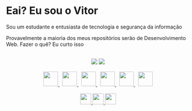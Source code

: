 <div>
  <h1>Eai? Eu sou o Vitor</h1>
  <p>Sou um estudante e entusiasta de tecnologia e segurança da informação</p>
  <p>Provavelmente a maioria dos meus repositórios serão de Desenvolvimento Web. Fazer o quê? Eu curto isso</p>
</div>
<br>
<div align="center">
  <img src="https://github-readme-stats.vercel.app/api?username=vitorApenas&count_private=true&show_icons=true&theme=tokyonight&text_color=FFF">
  <img src="https://github-readme-stats.vercel.app/api/top-langs/?username=vitorApenas&layout=compact&theme=tokyonight&text-color=FFF">
</div>
<br>
<div align="center">
  <a href="https://www.php.net/docs.php" target="blank">
    <img src="https://cdn.jsdelivr.net/gh/devicons/devicon/icons/php/php-original.svg" style="height: 40px;">
  </a>
  &nbsp
  <a href="https://developer.mozilla.org/pt-BR/docs/Web/HTML" target="blank">
    <img src="https://cdn.jsdelivr.net/gh/devicons/devicon/icons/html5/html5-original.svg" style="height: 40px;">
  </a>
  &nbsp
  <a href="https://developer.mozilla.org/pt-BR/docs/Web/CSS" target="blank">
    <img src="https://cdn.jsdelivr.net/gh/devicons/devicon/icons/css3/css3-original.svg" style="height: 40px;">
  </a>
  &nbsp
  <a href="https://developer.mozilla.org/pt-BR/docs/Web/JavaScript" target="blank">
    <img src="https://cdn.jsdelivr.net/gh/devicons/devicon/icons/javascript/javascript-original.svg" style="height: 40px;">
  </a>
  &nbsp
  <a href="https://docs.python.org/3/" target="blank">
    <img src="https://cdn.jsdelivr.net/gh/devicons/devicon/icons/python/python-original.svg" style="height: 40px;">
  </a>
  &nbsp
  <a href="https://nodejs.org/en/docs/" target="blank">
    <img src="https://cdn.jsdelivr.net/gh/devicons/devicon/icons/nodejs/nodejs-original.svg" style="height: 40px;">
  </a>
</div>
<br>
<div align="center">
  <a href="https://www.instagram.com/vitor_halliwell/" target="blank">
    <img src="https://img.shields.io/badge/Instagram-%23E4405F.svg?style=for-the-badge&logo=Instagram&logoColor=white" style="height: 30px;">
  </a>
  <a href="https://twitter.com/vitordotcom" target="blank">
    <img src="https://img.shields.io/badge/Twitter-%231DA1F2.svg?style=for-the-badge&logo=Twitter&logoColor=white" style="height: 30px;">
  </a>
  <a href="https://wa.me/5511933665653" target="blank">
    <img src="https://img.shields.io/badge/WhatsApp-25D366?style=for-the-badge&logo=whatsapp&logoColor=white" style="height: 30px;">
  </a>
</div>

<!--
<img height="180em" src="https://github-readme-stats.vercel.app/api?username=ConsoleWriteLineVitorMendes&show_icons=true&theme=dracula&include_all_commits=true&count_private=true"/>
  <img height="180em" src="https://github-readme-stats.vercel.app/api/top-langs/?username=ConsoleWriteLineVitorMendes&layout=compact&langs_count=7&theme=dracula"/>

-->
